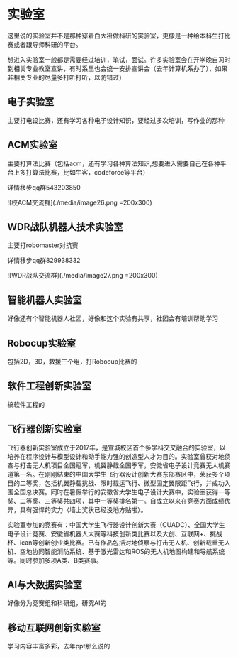 # 实验室

这里说的实验室并不是那种穿着白大褂做科研的实验室，更像是一种给本科生打比赛或者跟导师科研的平台。

想进入实验室一般都是需要经过培训，笔试，面试。许多实验室会在开学晚自习时到相关专业教室宣讲，有时系里也会统一安排宣讲会（去年计算机系办了），如果非相关专业的尽量多打听打听，以防错过）

## 电子实验室

主要打电设比赛，还有学习各种电子设计知识，要经过多次培训，写作业的那种

## ACM实验室

主要打算法比赛（包括acm，还有学习各种算法知识,想要进入需要自己在各种平台上多打算法比赛，比如牛客，codeforce等平台）

详情移步qq群543203850

![校ACM交流群](./media/image26.png =200x300)

## WDR战队机器人技术实验室

主要打robomaster对抗赛

详情移步qq群829938332

![WDR战队交流群](./media/image27.png =200x300)

## 智能机器人实验室

好像还有个智能机器人社团，好像和这个实验有共享，社团会有培训帮助学习

## Robocup实验室

包括2D，3D，救援三个组，打Robocup比赛的

## 软件工程创新实验室

搞软件工程的

## 飞行器创新实验室

飞行器创新实验室成立于2017年，是宣城校区首个多学科交叉融合的实验室，以培养在程序设计与模型设计和动手能力强的创造型人才为目的。实验室曾获对地侦查与打击无人机项目全国冠军，机翼静载全国季军，安徽省电子设计竞赛无人机赛道第一名。在刚刚结束的中国大学生飞行器设计创新大赛东部赛区中，荣获多个项目的二等奖，包括机翼静载挑战、限时载运飞行、微型固定翼限距飞行，并成功入围全国总决赛。同时在暑假举行的安徽省大学生电子设计大赛中，实验室获得一等奖、二等奖、三等奖共四项，其中一等奖排名第一。自成立以来在竞赛方面成绩优异，具有强悍的实力（墙上奖状已经没地方贴啦）。

实验室参加的竞赛有：中国大学生飞行器设计创新大赛（CUADC）、全国大学生电子设计竞赛、安徽省机器人大赛等科技创新类比赛以及大创、互联网+、挑战杯、ican等创新创业类比赛。已有作品包括对地侦察与打击无人机、创新载重无人机、空地协同智能消防系统、基于激光雷达和ROS的无人机地图构建和导航系统等。同时参加多项A类、B类赛事。

## AI与大数据实验室

好像分为竞赛组和科研组，研究AI的

## 移动互联网创新实验室

学习内容丰富多彩，去年ppt那么说的
